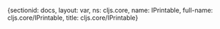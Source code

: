 {sectionid: docs, layout: var, ns: cljs.core, name: IPrintable, full-name: cljs.core/IPrintable,
  title: cljs.core/IPrintable}
